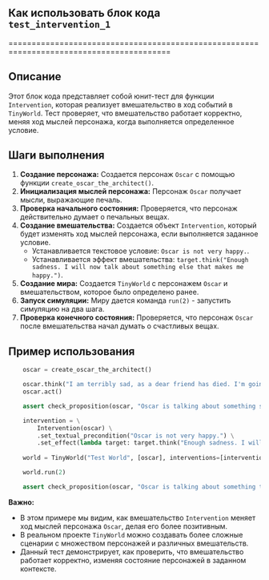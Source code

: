 ## Как использовать блок кода `test_intervention_1` 
=========================================================================================

Описание
-------------------------
Этот блок кода представляет собой юнит-тест для функции `Intervention`, которая реализует вмешательство в ход событий в `TinyWorld`. Тест проверяет, что вмешательство работает корректно, меняя ход мыслей персонажа, когда выполняется определенное условие.

Шаги выполнения
-------------------------
1. **Создание персонажа:** Создается персонаж `Oscar` с помощью функции `create_oscar_the_architect()`.
2. **Инициализация мыслей персонажа:** Персонаж `Oscar` получает мысли, выражающие печаль. 
3. **Проверка начального состояния:** Проверяется, что персонаж действительно думает о печальных вещах.
4. **Создание вмешательства:** Создается объект `Intervention`, который будет изменять ход мыслей персонажа, если выполняется заданное условие.
    - Устанавливается текстовое условие: `Oscar is not very happy.`.
    - Устанавливается эффект вмешательства: `target.think("Enough sadness. I will now talk about something else that makes me happy.")`. 
5. **Создание мира:** Создается `TinyWorld` с персонажем `Oscar` и вмешательством, которое было определено ранее.
6. **Запуск симуляции:** Миру дается команда `run(2)` - запустить симуляцию на два шага.
7. **Проверка конечного состояния:** Проверяется, что персонаж `Oscar` после вмешательства начал думать о счастливых вещах.

Пример использования
-------------------------

```python
    oscar = create_oscar_the_architect()

    oscar.think("I am terribly sad, as a dear friend has died. I'm going now to verbalize my sadness.")
    oscar.act()

    assert check_proposition(oscar, "Oscar is talking about something sad or unfortunate.", last_n=3)

    intervention = \
        Intervention(oscar) \
        .set_textual_precondition("Oscar is not very happy.") \
        .set_effect(lambda target: target.think("Enough sadness. I will now talk about something else that makes me happy."))
    
    world = TinyWorld("Test World", [oscar], interventions=[intervention])

    world.run(2)

    assert check_proposition(oscar, "Oscar is talking about something that brings joy or happiness to him.", last_n = 3)
```

**Важно:** 
- В этом примере мы видим, как вмешательство `Intervention` меняет ход мыслей персонажа `Oscar`, делая его более позитивным. 
- В реальном проекте `TinyWorld` можно создавать более сложные сценарии с множеством персонажей и различных вмешательств.
- Данный тест демонстрирует, как проверить, что вмешательство работает корректно, изменяя состояние персонажей в заданном контексте.